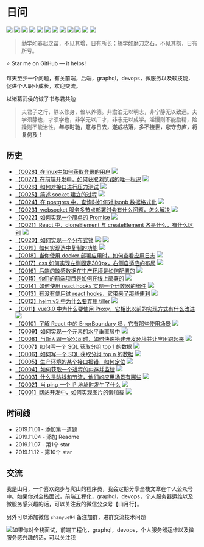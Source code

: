 # 日问

[<img src="https://img.shields.io/badge/react-3-61dafb">](https://github.com/shfshanyue/Daily-Question/issues?q=is%3Aopen+is%3Aissue+label%3Areact)
[<img src="https://img.shields.io/badge/devops-2-39a0ee">](https://github.com/shfshanyue/Daily-Question/issues?q=is%3Aopen+is%3Aissue+label%3Adevops)
[<img src="https://img.shields.io/badge/network-3-blue">](https://github.com/shfshanyue/Daily-Question/issues?q=is%3Aopen+is%3Aissue+label%3Anetwork)
[<img src="https://img.shields.io/badge/k8s-3-316de6">](https://github.com/shfshanyue/Daily-Question/issues?q=is%3Aopen+is%3Aissue+label%3Ak8s)
[<img src="https://img.shields.io/badge/css-3-224bea">](https://github.com/shfshanyue/Daily-Question/issues?q=is%3Aopen+is%3Aissue+label%3Acss)
[<img src="https://img.shields.io/badge/redis-3-0d4e99">](https://github.com/shfshanyue/Daily-Question/issues?q=is%3Aopen+is%3Aissue+label%3Aredis)
[<img src="https://img.shields.io/badge/vue-4-4fc08d">](https://github.com/shfshanyue/Daily-Question/issues?q=is%3Aopen+is%3Aissue+label%3Avue)
[<img src="https://img.shields.io/badge/js-3-f1da50">](https://github.com/shfshanyue/Daily-Question/issues?q=is%3Aopen+is%3Aissue+label%3Ajs)
[<img src="https://img.shields.io/badge/linux-4-fabd14">](https://github.com/shfshanyue/Daily-Question/issues?q=is%3Aopen+is%3Aissue+label%3Alinux)
[<img src="https://img.shields.io/badge/html-2-ea4628">](https://github.com/shfshanyue/Daily-Question/issues?q=is%3Aopen+is%3Aissue+label%3Ahtml)
[<img src="https://img.shields.io/badge/db-4-red">](https://github.com/shfshanyue/Daily-Question/issues?q=is%3Aopen+is%3Aissue+label%3Adb)
[<img src="https://img.shields.io/badge/server-1-blueviolet">](https://github.com/shfshanyue/Daily-Question/issues?q=is%3Aopen+is%3Aissue+label%3Aserver)

> 勤学如春起之苗，不见其增，日有所长；辍学如磨刀之石，不见其损，日有所亏。

⭐️ Star me on GitHub — it helps!

每天至少一个问题，有关前端，后端，graphql，devops，微服务以及软技能，促进个人职业成长，欢迎交流。

以诸葛武侯的诫子书与君共勉

> 夫君子之行，静以修身，俭以养德。非澹泊无以明志，非宁静无以致远。夫学须静也，才须学也，非学无以广才，非志无以成学。淫慢则不能励精，险躁则不能治性。**年与时驰，意与日去，遂成枯落，多不接世，悲守穷庐，将复何及！**

## 历史

+ [【Q028】在linux中如何获取登录的用户](https://github.com/shfshanyue/Daily-Question/issues/29) [<img src="https://img.shields.io/badge/linux-fabd14">](https://github.com/shfshanyue/Daily-Question/issues?q=is%3Aopen+is%3Aissue+label%3Alinux)
+ [【Q027】在前端开发中，如何获取浏览器的唯一标识](https://github.com/shfshanyue/Daily-Question/issues/28) [<img src="https://img.shields.io/badge/js-f1da50">](https://github.com/shfshanyue/Daily-Question/issues?q=is%3Aopen+is%3Aissue+label%3Ajs)
+ [【Q026】如何对接口进行压力测试](https://github.com/shfshanyue/Daily-Question/issues/27) [<img src="https://img.shields.io/badge/server-blueviolet">](https://github.com/shfshanyue/Daily-Question/issues?q=is%3Aopen+is%3Aissue+label%3Aserver)
+ [【Q025】简述 socket 建立的过程](https://github.com/shfshanyue/Daily-Question/issues/26) [<img src="https://img.shields.io/badge/network-blue">](https://github.com/shfshanyue/Daily-Question/issues?q=is%3Aopen+is%3Aissue+label%3Anetwork)
+ [【Q024】在 postgres 中，查询时如何对 jsonb 数据格式化](https://github.com/shfshanyue/Daily-Question/issues/25) [<img src="https://img.shields.io/badge/db-red">](https://github.com/shfshanyue/Daily-Question/issues?q=is%3Aopen+is%3Aissue+label%3Adb)
+ [【Q023】websocket 服务多节点部署时会有什么问题，怎么解决](https://github.com/shfshanyue/Daily-Question/issues/24) [<img src="https://img.shields.io/badge/server-blueviolet">](https://github.com/shfshanyue/Daily-Question/issues?q=is%3Aopen+is%3Aissue+label%3Aserver)
+ [【Q022】如何实现一个简单的 Promise](https://github.com/shfshanyue/Daily-Question/issues/23) [<img src="https://img.shields.io/badge/js-f1da50">](https://github.com/shfshanyue/Daily-Question/issues?q=is%3Aopen+is%3Aissue+label%3Ajs)
+ [【Q021】React 中，cloneElement 与 createElement 各是什么，有什么区别](https://github.com/shfshanyue/Daily-Question/issues/22) [<img src="https://img.shields.io/badge/react-61dafb">](https://github.com/shfshanyue/Daily-Question/issues?q=is%3Aopen+is%3Aissue+label%3Areact)
+ [【Q020】如何实现一个分布式锁](https://github.com/shfshanyue/Daily-Question/issues/21) [<img src="https://img.shields.io/badge/redis-0d4e99">](https://github.com/shfshanyue/Daily-Question/issues?q=is%3Aopen+is%3Aissue+label%3Aredis) [<img src="https://img.shields.io/badge/server-blueviolet">](https://github.com/shfshanyue/Daily-Question/issues?q=is%3Aopen+is%3Aissue+label%3Aserver)
+ [【Q019】如何实现选中复制的功能](https://github.com/shfshanyue/Daily-Question/issues/20) [<img src="https://img.shields.io/badge/html-ea4628">](https://github.com/shfshanyue/Daily-Question/issues?q=is%3Aopen+is%3Aissue+label%3Ahtml)
+ [【Q018】当你使用 docker 部署应用时，如何查看应用日志](https://github.com/shfshanyue/Daily-Question/issues/19) [<img src="https://img.shields.io/badge/devops-39a0ee">](https://github.com/shfshanyue/Daily-Question/issues?q=is%3Aopen+is%3Aissue+label%3Adevops)
+ [【Q017】css 如何实现左侧固定300px，右侧自适应的布局](https://github.com/shfshanyue/Daily-Question/issues/18) [<img src="https://img.shields.io/badge/css-224bea">](https://github.com/shfshanyue/Daily-Question/issues?q=is%3Aopen+is%3Aissue+label%3Acss)
+ [【Q016】后端的敏感数据在生产环境是如何配置的](https://github.com/shfshanyue/Daily-Question/issues/17) [<img src="https://img.shields.io/badge/server-blueviolet">](https://github.com/shfshanyue/Daily-Question/issues?q=is%3Aopen+is%3Aissue+label%3Aserver)
+ [【Q015】你们的前端项目是如何在线上部署的](https://github.com/shfshanyue/Daily-Question/issues/16) [<img src="https://img.shields.io/badge/devops-39a0ee">](https://github.com/shfshanyue/Daily-Question/issues?q=is%3Aopen+is%3Aissue+label%3Adevops)
+ [【Q014】如何使用 react hooks 实现一个计数器的组件](https://github.com/shfshanyue/Daily-Question/issues/15) [<img src="https://img.shields.io/badge/react-61dafb">](https://github.com/shfshanyue/Daily-Question/issues?q=is%3Aopen+is%3Aissue+label%3Areact)
+ [【Q013】有没有使用过 react hooks，它带来了那些便利](https://github.com/shfshanyue/Daily-Question/issues/14) [<img src="https://img.shields.io/badge/react-61dafb">](https://github.com/shfshanyue/Daily-Question/issues?q=is%3Aopen+is%3Aissue+label%3Areact)
+ [【Q012】helm v3 中为什么要弃用 tiller](https://github.com/shfshanyue/Daily-Question/issues/13) [<img src="https://img.shields.io/badge/k8s-316de6">](https://github.com/shfshanyue/Daily-Question/issues?q=is%3Aopen+is%3Aissue+label%3Ak8s)
+ [【Q011】vue3.0 中为什么要使用 Proxy，它相比以前的实现方式有什么改进](https://github.com/shfshanyue/Daily-Question/issues/12) [<img src="https://img.shields.io/badge/vue-4fc08d">](https://github.com/shfshanyue/Daily-Question/issues?q=is%3Aopen+is%3Aissue+label%3Avue)
+ [【Q010】了解 React 中的 ErrorBoundary 吗，它有那些使用场景](https://github.com/shfshanyue/Daily-Question/issues/11) [<img src="https://img.shields.io/badge/react-61dafb">](https://github.com/shfshanyue/Daily-Question/issues?q=is%3Aopen+is%3Aissue+label%3Areact)
+ [【Q009】如何实现一个元素的水平垂直居中](https://github.com/shfshanyue/Daily-Question/issues/10) [<img src="https://img.shields.io/badge/css-224bea">](https://github.com/shfshanyue/Daily-Question/issues?q=is%3Aopen+is%3Aissue+label%3Acss)
+ [【Q008】当新入职一家公司时，如何快速搭建开发环境并让应用跑起来](https://github.com/shfshanyue/Daily-Question/issues/9) [<img src="https://img.shields.io/badge/devops-39a0ee">](https://github.com/shfshanyue/Daily-Question/issues?q=is%3Aopen+is%3Aissue+label%3Adevops)
+ [【Q007】如何写一个 SQL 获取分组 top 1 的数据](https://github.com/shfshanyue/Daily-Question/issues/8) [<img src="https://img.shields.io/badge/db-red">](https://github.com/shfshanyue/Daily-Question/issues?q=is%3Aopen+is%3Aissue+label%3Adb)
+ [【Q006】如何写一个 SQL 获取分组 top n 的数据](https://github.com/shfshanyue/Daily-Question/issues/7) [<img src="https://img.shields.io/badge/db-red">](https://github.com/shfshanyue/Daily-Question/issues?q=is%3Aopen+is%3Aissue+label%3Adb)
+ [【Q005】生产环境的某个接口报错，如何定位](https://github.com/shfshanyue/Daily-Question/issues/6) [<img src="https://img.shields.io/badge/server-blueviolet">](https://github.com/shfshanyue/Daily-Question/issues?q=is%3Aopen+is%3Aissue+label%3Aserver)
+ [【Q004】如何获取一个进程的内存并监控](https://github.com/shfshanyue/Daily-Question/issues/4) [<img src="https://img.shields.io/badge/linux-fabd14">](https://github.com/shfshanyue/Daily-Question/issues?q=is%3Aopen+is%3Aissue+label%3Alinux)
+ [【Q003】什么是防抖和节流，他们的应用场景有哪些](https://github.com/shfshanyue/Daily-Question/issues/3) [<img src="https://img.shields.io/badge/js-f1da50">](https://github.com/shfshanyue/Daily-Question/issues?q=is%3Aopen+is%3Aissue+label%3Ajs)
+ [【Q002】当 ping 一个 IP 地址时发生了什么](https://github.com/shfshanyue/Daily-Question/issues/2) [<img src="https://img.shields.io/badge/network-blue">](https://github.com/shfshanyue/Daily-Question/issues?q=is%3Aopen+is%3Aissue+label%3Anetwork)
+ [【Q001】网站开发中，如何实现图片的懒加载](https://github.com/shfshanyue/Daily-Question/issues/1) [<img src="https://img.shields.io/badge/html-ea4628">](https://github.com/shfshanyue/Daily-Question/issues?q=is%3Aopen+is%3Aissue+label%3Ahtml)

## 时间线

+ 2019.11.01 - 添加第一道题
+ 2019.11.04 - 添加 Readme
+ 2019.11.07 - 第1个 star
+ 2019.11.12 - 第10个 star

## 交流

我是山月，一个喜欢跑步与爬山的程序员，我会定期分享全栈文章在个人公众号中。如果你对全栈面试，前端工程化，graphql，devops，个人服务器运维以及微服务感兴趣的话，可以关注我的微信公众号【山月行】。

另外可以添加微信 `shanyue94` 备注加群，进群交流技术问题

![如果你对全栈面试，前端工程化，graphql，devops，个人服务器运维以及微服务感兴趣的话，可以关注我](https://shanyue.tech/qrcode.jpg)

